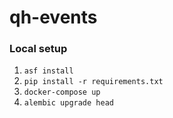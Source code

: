 # qh-events

### Local setup

1. `asf install`
2. `pip install -r requirements.txt`
3. `docker-compose up`
4. `alembic upgrade head`